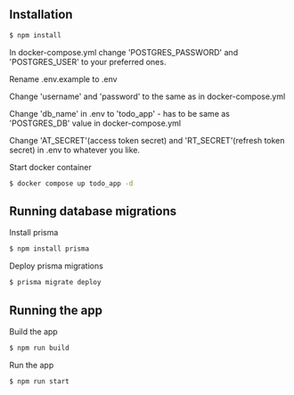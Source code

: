 ## Installation

```bash
$ npm install
```
In docker-compose.yml change 'POSTGRES_PASSWORD' and 'POSTGRES_USER' to your preferred ones.

Rename .env.example to .env

Change 'username' and 'password' to the same as in docker-compose.yml

Change 'db_name' in .env to 'todo_app' - has to be same as 'POSTGRES_DB' value in docker-compose.yml

Change 'AT_SECRET'(access token secret) and 'RT_SECRET'(refresh token secret) in .env to whatever you like.

Start docker container
```bash
$ docker compose up todo_app -d
```

## Running database migrations

Install prisma
```bash
$ npm install prisma
```

Deploy prisma migrations
```bash
$ prisma migrate deploy
```

## Running the app

Build the app
```bash
$ npm run build
```

Run the app
```bash
$ npm run start
```